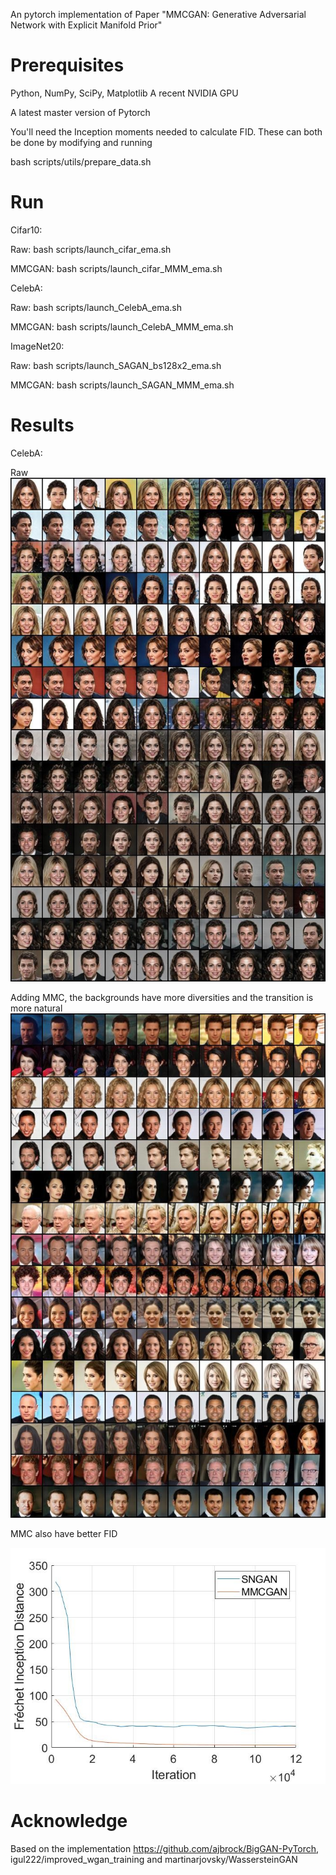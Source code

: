 An pytorch implementation of Paper
 "MMCGAN: Generative Adversarial Network with Explicit Manifold Prior" 
 
 # Prerequisites
Python, NumPy, SciPy, Matplotlib A recent NVIDIA GPU

A latest master version of Pytorch 

You'll need the Inception moments needed to calculate FID. These can both be done by modifying and running

bash scripts/utils/prepare_data.sh

# Run

Cifar10:

Raw: bash scripts/launch_cifar_ema.sh

MMCGAN: bash scripts/launch_cifar_MMM_ema.sh

CelebA:

Raw: bash scripts/launch_CelebA_ema.sh

MMCGAN: bash scripts/launch_CelebA_MMM_ema.sh

ImageNet20:

Raw: bash scripts/launch_SAGAN_bs128x2_ema.sh

MMCGAN: bash scripts/launch_SAGAN_MMM_ema.sh

# Results

CelebA:

Raw
![Raw](images/CelebA_Raw.png)

Adding MMC, the backgrounds have more diversities and the transition is more natural
![MMC](images/CelebA_MMC.png)

MMC also have better FID

![FID](images/FID_CelebA.png)

# Acknowledge
Based on the implementation https://github.com/ajbrock/BigGAN-PyTorch, igul222/improved_wgan_training and martinarjovsky/WassersteinGAN
